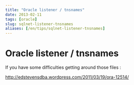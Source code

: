 ```yaml
---
title: "Oracle listener / tnsnames"
date: 2013-02-11
tags: [oracle]
slug: sqlnet-listener-tnsnames
aliases: [/en/tips/sqlnet-listener-tnsnames]
---
```

# Oracle listener / tnsnames

If you have some difficulties getting around those files : 

http://edstevensdba.wordpress.com/2011/03/19/ora-12514/
